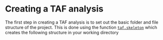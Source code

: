 # Creating a TAF analysis

The first step in creating a TAF analysis is to set out the basic folder and file structure of the project.
This is done using the function [`taf.skeleton`](https://rdrr.io/cran/icesTAF/man/taf.skeleton.html)
which creates the following structure in your working directory

